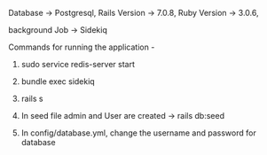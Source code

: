 Database -> Postgresql,
Rails Version -> 7.0.8,
Ruby Version -> 3.0.6,

 background Job -> Sidekiq

 Commands for running the application - 
 1. sudo service redis-server start
 2. bundle exec sidekiq
 3. rails s

 
4. In seed file admin and User are created  -> rails db:seed
5. In config/database.yml, change the username and password for database